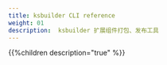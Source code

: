 ```yaml
---
title: ksbuilder CLI reference
weight: 01
description:  ksbuilder 扩展组件打包、发布工具
---
```


{{%children description="true" %}}